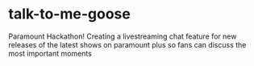 # talk-to-me-goose
Paramount Hackathon!
Creating a livestreaming chat feature for new releases of the latest shows on paramount plus so fans can discuss the most important moments
